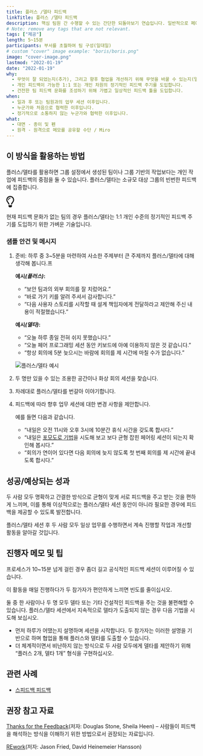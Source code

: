 ```yaml
---
title: 플러스 /델타 피드백
linkTitle: 플러스 /델타 피드백
description: 핵심 팀원 간 수행할 수 있는 간단한 되돌아보기 연습입니다. 일반적으로 페어링 날 마지막에 수행합니다.
# Note: remove any tags that are not relevant.
tags: ["제공"]
length: 5~15분
participants: 부서를 초월하여 팀 구성(일대일)
# custom "cover" image example: "boris/boris.png"
image: "cover-image.png"
lastmod: "2022-01-19"
date: "2022-01-19"
why:
  - 무엇이 잘 되었는지(추가), 그리고 향후 협업을 개선하기 위해 무엇을 바꿀 수 있는지(델타) 이해합니다.
  - 개인 피드백이 가능한 1:1 또는 개인 차원의 정기적인 피드백 주기를 도입합니다.
  - 건전한 팀 피드백 문화를 조성하기 위해 가볍고 일상적인 피드백 툴을 도입합니다.
when:
  - 일과 후 또는 팀원과의 업무 세션 이후입니다.
  - 누군가와 처음으로 협력한 이후입니다.
  - 정기적으로 소통하지 않는 누군가와 협력한 이후입니다.
what:
  - 대면 - 종이 및 펜
  - 원격 - 원격으로 메모를 공유할 수단 / Miro
---
```


<p><div class="bg-gray-dark p-lg-5 p-3
mb-4"><div class="col-lg-9"><h2
id="how-to-use-this-method">이 방식을 활용하는 방법</h2>

<p>플러스/델타를 활용하면 그룹 설정에서 생성된 팀이나 그룹 기반의 작업보다는 개인 작업에 피드백의 중점을 둘 수
있습니다. 플러스/델타는 소규모 대상 그룹의 빈번한 피드백에 집중합니다.</p>

<div class="callout td-box--gray-darkest p-3 my-5
border-bottom border-right border-left border-top row"><div
class="col-1 row align-items-center
justify-content-center"><svg height="30"
aria-hidden="true" focusable="false"
data-prefix="far" data-icon="lightbulb"
role="img" xmlns="http://www.w3.org/2000/svg"
viewBox="0 0 352 512" class="svg-inline--fa
fa-lightbulb"><path fill="currentColor"
d="M176 80c-52.94 0-96 43.06-96 96 0 8.84 7.16 16 16 16s16-7.16
16-16c0-35.3 28.72-64 64-64 8.84 0 16-7.16 16-16s-7.16-16-16-16zM96.06
459.17c0 3.15.93 6.22 2.68 8.84l24.51 36.84c2.97 4.46 7.97 7.14 13.32
7.14h78.85c5.36 0 10.36-2.68 13.32-7.14l24.51-36.84c1.74-2.62 2.67-5.7
2.68-8.84l.05-43.18H96.02l.04 43.18zM176 0C73.72 0 0 82.97 0 176c0
44.37 16.45 84.85 43.56 115.78 16.64 18.99 42.74 58.8 52.42
92.16v.06h48v-.12c-.01-4.77-.72-9.51-2.15-14.07-5.59-17.81-22.82-64.77-62.17-109.67-20.54-23.43-31.52-53.15-31.61-84.14-.2-73.64
59.67-128 127.95-128 70.58 0 128 57.42 128 128 0 30.97-11.24
60.85-31.65 84.14-39.11 44.61-56.42 91.47-62.1 109.46a47.507 47.507 0
0 0-2.22 14.3v.1h48v-.05c9.68-33.37 35.78-73.18 52.42-92.16C335.55
260.85 352 220.37 352 176 352 78.8 273.2 0 176 0z"
class=""></path></svg></div><div
class="col-11"><p>현재 피드백 문화가 없는 팀의 경우 플러스/델타는 1:1
개인 수준의 정기적인 피드백 주기를 도입하기 위한 가벼운
기술입니다.</p></div></div>

</div></div>

<div class="bg-gray-dark p-lg-5 p-3 mb-4"><div
class="col-lg-9"><h3
id="sample-agenda--prompts">샘플 안건 및 메시지</h3>

<ol>

<li>

<p>준비: 하루 중 3~5분을 마련하여 사소한 주제부터 큰 주제까지 플러스/델타에 대해 생각해
봅니다.프</p>

<p><strong>예시<em>(플러스)</em>:</strong></p>

<ul>

<li>“보안 팀과의 외부 회의를 잘 치렀어요.”</li>

<li>“바로 가기 키를 알려 주셔서 감사합니다.”</li>

<li>“다음 사용자 스토리를 시작할 때 설계 책임자에게 전달하라고 제안해 주신 내용이
적절했습니다.”</li>

</ul>

<p><strong>예시<em>(델타)</em>:</strong></p>

<ul>

<li>“오늘 하루 종일 전혀 쉬지 못했습니다.”</li>

<li>“오늘 페어 프로그래밍 세션 동안 키보드에 아예 이용하지 않은 것 같습니다.”</li>

<li>“항상 회의에 5분 늦으시는 바람에 회의를 제 시간에 마칠 수가 없습니다.”</li>

</ul>

<p><img
src="/practices/plus-delta-feedback/images/example-1.png"
alt="플러스/델타 예시"  /></p>

</li>

<li>

<p>두 명만 있을 수 있는 조용한 공간이나 화상 회의 세션을 찾습니다.</p>

</li>

<li>

<p>차례대로 플러스/델타를 번갈아 이야기합니다.</p>

</li>

<li>

<p>피드백에 따라 향후 업무 세션에 대한 변경 사항을 제안합니다.</p>

<p>예를 들면 다음과 같습니다.</p>

<ul>

<li>“내일은 오전 11시와 오후 3시에 10분간 휴식 시간을 갖도록 합시다.”</li>

<li>“내일은 <a
href="/learningpaths/application-development/pair-programming/#describe-the-mechanics-of-the-drivernavigator-style-of-pair-programming">포모도로
기법</a>을 시도해 보고 보다 균형 잡힌 페어링 세션이 되는지 확인해 봅시다.”</li>

<li>“회의가 연이어 있다면 다음 회의에 늦지 않도록 첫 번째 회의를 제 시간에 끝내도록
합시다.”</li>

</ul>

</li>

</ol>

</div></div></p>

<p><div class="bg-gray-dark p-lg-5 p-3
mb-4"><div class="col-lg-9"><h2
id="successexpected-outcomes">성공/예상되는 성과</h2>

<p>두 사람 모두 명확하고 간결한 방식으로 균형이 맞게 서로 피드백을 주고 받는 것을 편하게 느끼며, 이를 통해
이상적으로는 플러스/델타 세션 동안이 아니라 필요한 경우에 피드백을 제공할 수 있도록 발전합니다.</p>

<p>플러스/델타 세션 후 두 사람 모두 일상 업무를 수행하면서 계속 진행할 작업과 개선할 활동을 알아갈
것입니다.</p>

</div></div>

<div class="bg-gray-dark p-lg-5 p-3 mb-4"><div
class="col-lg-9"><h2
id="facilitator-notes--tips">진행자 메모 및 팁</h2>

<p>프로세스가 10~15분 넘게 걸린 경우 좀더 길고 공식적인 피드백 세션이 이루어질 수
있습니다.</p>

<p>이 활동을 매일 진행하다가 두 참가자가 편안하게 느끼면 빈도를 줄이십시오.</p>

<p>둘 중 한 사람이나 두 명 모두 델타 또는 기타 건설적인 피드백을 주는 것을 불편해할 수 있습니다.
플러스/델타 세션에서 지속적으로 델타가 도출되지 않는 경우 다음 기법을 시도해 보십시오.</p>

<ul>

<li>먼저 하루가 어땠는지 설명하며 세션을 시작합니다. 두 참가자는 이러한 설명을 기반으로 하며 협업을 통해
플러스와 델타를 도출할 수 있습니다.</li>

<li>더 체계적이면서 비난하지 않는 방식으로 두 사람 모두에게 델타를 제안하기 위해 “플러스 2개, 델타 1개”
형식을 구현하십시오.</li>

</ul>

</div></div></p>

<div class="bg-gray-dark p-lg-5 p-3 mb-4"><div
class="col-lg-9"><h2
id="related-practices">관련 사례</h2>

<ul>

<li><a
href="/practices/speedback">스피드백
피드백</a></li>

</ul>

</div></div>

<div class="bg-gray-dark p-lg-5 p-3 mb-4"><div
class="col-lg-9"><h2
id="recommended-references">권장 참고 자료</h2>

<p><a
href="https://www.penguinrandomhouse.com/books/313485/thanks-for-the-feedback-by-douglas-stone-and-sheila-heen/"
target="_blank" rel="nofollow">Thanks for the
Feedback</a>(저자: Douglas Stone, Sheila Heen) &ndash; 사람들이
피드백을 해석하는 방식을 이해하기 위한 방법으로서 권장되는 자료입니다.</p>

<p><a href="https://basecamp.com/books/rework"
target="_blank"
rel="nofollow">REwork</a>(저자: Jason Fried, David
Heinemeier Hansson)</p>

</div></div>
